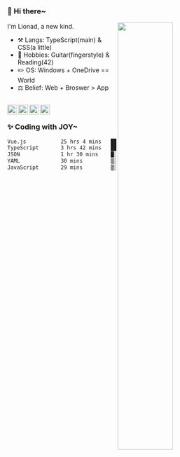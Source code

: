 ### 👋 Hi there~

[<img align="right" width="50%" src="https://github-readme-stats.vercel.app/api?username=Lionad-Morotar&show_icons=true">](https://metrics.lecoq.io/Lionad-Morotar?template=classic)

I'm Lionad, a new kind.

- ⚒️ Langs: TypeScript(main) & CSS(a little)
- 🎨 Hobbies: Guitar(fingerstyle) & Reading(42)
- ✏️ OS: Windows + OneDrive == World
- ⚖️ Belief: Web + Broswer > App

<br />

<a href="https://www.lionad.art">
  <img align="left" alt="lionad-art" width="22px" src="https://cdn.jsdelivr.net/npm/simple-icons@3.1.0/icons/wordpress.svg" />
</a>
<a href="#1806234223">
  <img align="left" alt="1806234223" width="22px" src="https://cdn.jsdelivr.net/npm/simple-icons@3.1.0/icons/tencentqq.svg" />
</a>
<a href="https://www.zhihu.com/people/Lionad">
  <img align="left" alt="132yse" width="22px" src="https://cdn.jsdelivr.net/npm/simple-icons@3.1.0/icons/zhihu.svg" />
</a>
<a href="https://github.com/Lionad-Morotar">
  <img align="left" alt="yisar" width="22px" src="https://cdn.jsdelivr.net/npm/simple-icons@3.1.0/icons/github.svg" />
</a>

<br />

### ✨ Coding with JOY~

<!--START_SECTION:waka-->

```txt
Vue.js           25 hrs 4 mins   ███████████████████▒░░░░░   76.81 %
TypeScript       3 hrs 42 mins   ███░░░░░░░░░░░░░░░░░░░░░░   11.38 %
JSON             1 hr 30 mins    █░░░░░░░░░░░░░░░░░░░░░░░░   04.62 %
YAML             30 mins         ▒░░░░░░░░░░░░░░░░░░░░░░░░   01.56 %
JavaScript       29 mins         ▒░░░░░░░░░░░░░░░░░░░░░░░░   01.50 %
```

<!--END_SECTION:waka-->
